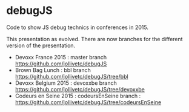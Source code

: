 # debugJS

Code to show JS debug technics in conferences in 2015.

This presentation as evolved. There are now branches for the different version of the presentation.

* Devoxx France 2015 : master branch https://github.com/jollivetc/debugJS
* Brown Bag Lunch : bbl branch https://github.com/jollivetc/debugJS/tree/bbl
* Devoxx Belgium 2015 : devoxxbe branch https://github.com/jollivetc/debugJS/tree/devoxxbe
* Codeurs en Seine 2015 : codeursEnSeine branch : https://github.com/jollivetc/debugJS/tree/codeursEnSeine
